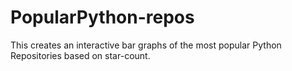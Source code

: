 # PopularPython-repos
This creates an interactive bar graphs of the most popular Python Repositories based on star-count.
